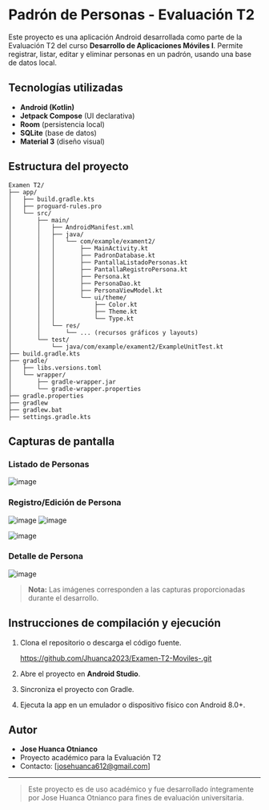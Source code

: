 # Padrón de Personas - Evaluación T2

Este proyecto es una aplicación Android desarrollada como parte de la Evaluación T2 del curso **Desarrollo de Aplicaciones Móviles I**. Permite registrar, listar, editar y eliminar personas en un padrón, usando una base de datos local.

## Tecnologías utilizadas
- **Android (Kotlin)**
- **Jetpack Compose** (UI declarativa)
- **Room** (persistencia local)
- **SQLite** (base de datos)
- **Material 3** (diseño visual)

## Estructura del proyecto

```
Examen T2/
├── app/
│   ├── build.gradle.kts
│   ├── proguard-rules.pro
│   └── src/
│       ├── main/
│       │   ├── AndroidManifest.xml
│       │   ├── java/
│       │   │   └── com/example/exament2/
│       │   │       ├── MainActivity.kt
│       │   │       ├── PadronDatabase.kt
│       │   │       ├── PantallaListadoPersonas.kt
│       │   │       ├── PantallaRegistroPersona.kt
│       │   │       ├── Persona.kt
│       │   │       ├── PersonaDao.kt
│       │   │       ├── PersonaViewModel.kt
│       │   │       └── ui/theme/
│       │   │           ├── Color.kt
│       │   │           ├── Theme.kt
│       │   │           └── Type.kt
│       │   └── res/
│       │       └── ... (recursos gráficos y layouts)
│       └── test/
│           └── java/com/example/exament2/ExampleUnitTest.kt
├── build.gradle.kts
├── gradle/
│   ├── libs.versions.toml
│   └── wrapper/
│       ├── gradle-wrapper.jar
│       └── gradle-wrapper.properties
├── gradle.properties
├── gradlew
├── gradlew.bat
├── settings.gradle.kts
```

## Capturas de pantalla

### Listado de Personas
![image](https://github.com/user-attachments/assets/8c7a761e-3fbe-4e9f-a94e-23b34053427e)


### Registro/Edición de Persona
![image](https://github.com/user-attachments/assets/59f76819-261c-42c5-a4de-8e94cf9b000f)
![image](https://github.com/user-attachments/assets/aee5570a-cf3d-4cae-acd6-cd1bc1743194)

![image](https://github.com/user-attachments/assets/b5dc81ec-5cd0-4901-8757-a4b869697329)





### Detalle de Persona
![image](https://github.com/user-attachments/assets/8de0db43-0b8c-4347-9b7b-4c03fc3b6ef9)


> **Nota:** Las imágenes corresponden a las capturas proporcionadas durante el desarrollo.

## Instrucciones de compilación y ejecución
1. Clona el repositorio o descarga el código fuente.
   
    https://github.com/Jhuanca2023/Examen-T2-Moviles-.git

3. Abre el proyecto en **Android Studio**.
4. Sincroniza el proyecto con Gradle.
5. Ejecuta la app en un emulador o dispositivo físico con Android 8.0+.

## Autor
- **Jose Huanca Otnianco**
- Proyecto académico para la Evaluación T2
- Contacto: [josehuanca612@gmail.com]

---

> Este proyecto es de uso académico y fue desarrollado íntegramente por Jose Huanca Otnianco para fines de evaluación universitaria. 
